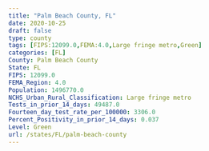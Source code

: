 ```yaml
---
title: "Palm Beach County, FL"
date: 2020-10-25
draft: false
type: county
tags: [FIPS:12099.0,FEMA:4.0,Large fringe metro,Green]
categories: [FL]
County: Palm Beach County
State: FL
FIPS: 12099.0
FEMA_Region: 4.0
Population: 1496770.0
NCHS_Urban_Rural_Classification: Large fringe metro
Tests_in_prior_14_days: 49487.0
Fourteen_day_test_rate_per_100000: 3306.0
Percent_Positivity_in_prior_14_days: 0.037
Level: Green
url: /states/FL/palm-beach-county
---
```



